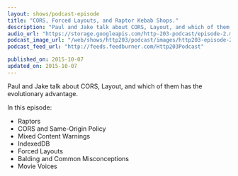 ```yaml
---
layout: shows/podcast-episode
title: "CORS, Forced Layouts, and Raptor Kebab Shops."
description: "Paul and Jake talk about CORS, Layout, and which of them has the evolutionary advantage."
audio_url: "https://storage.googleapis.com/http-203-podcast/episode-2.mp3"
podcast_image_url: "/web/shows/http203/podcast/images/http203-episode-2-art.jpg"
podcast_feed_url: "http://feeds.feedburner.com/Http203Podcast"

published_on: 2015-10-07
updated_on: 2015-10-07
---
```


Paul and Jake talk about CORS, Layout, and which of them has the evolutionary advantage.

In this episode:

* Raptors
* CORS and Same-Origin Policy
* Mixed Content Warnings
* IndexedDB
* Forced Layouts
* Balding and Common Misconceptions
* Movie Voices
